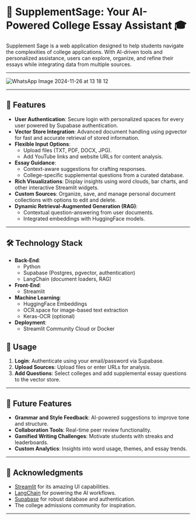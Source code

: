 # 🧠 SupplementSage: Your AI-Powered College Essay Assistant 🎓

Supplement Sage is a web application designed to help students navigate the complexities of college applications. With AI-driven tools and personalized assistance, users can explore, organize, and refine their essays while integrating data from multiple sources.

---
![WhatsApp Image 2024-11-26 at 13 18 12](https://github.com/user-attachments/assets/e85d58af-4881-4322-b656-b6fa7e618366)

---

## 🌟 Features

- **User Authentication**: Secure login with personalized spaces for every user powered by Supabase authentication.
- **Vector Store Integration**: Advanced document handling using pgvector for fast and accurate retrieval of stored information.
- **Flexible Input Options**:
  - Upload files (TXT, PDF, DOCX, JPG).
  - Add YouTube links and website URLs for content analysis.
- **Essay Guidance**: 
  - Context-aware suggestions for crafting responses.
  - College-specific supplemental questions from a curated database.
- **Rich Visualizations**: Display insights using word clouds, bar charts, and other interactive Streamlit widgets.
- **Custom Sources**: Organize, save, and manage personal document collections with options to edit and delete.
- **Dynamic Retrieval-Augmented Generation (RAG)**:
  - Contextual question-answering from user documents.
  - Integrated embeddings with HuggingFace models.

---

## 🛠️ Technology Stack

- **Back-End**:
  - Python
  - Supabase (Postgres, pgvector, authentication)
  - LangChain (document loaders, RAG)
- **Front-End**:
  - Streamlit
- **Machine Learning**:
  - HuggingFace Embeddings
  - OCR.space for image-based text extraction
  - Keras-OCR (optional)
- **Deployment**:
  - Streamlit Community Cloud or Docker


## 🧩 Usage

1. **Login**: Authenticate using your email/password via Supabase.
2. **Upload Sources**: Upload files or enter URLs for analysis.
3. **Add Questions**: Select colleges and add supplemental essay questions to the vector store.

---

## 🎯 Future Features

- **Grammar and Style Feedback**: AI-powered suggestions to improve tone and structure.
- **Collaboration Tools**: Real-time peer review functionality.
- **Gamified Writing Challenges**: Motivate students with streaks and leaderboards.
- **Custom Analytics**: Insights into word usage, themes, and essay trends.

---

## 🌟 Acknowledgments

- [Streamlit](https://streamlit.io/) for its amazing UI capabilities.
- [LangChain](https://langchain.com/) for powering the AI workflows.
- [Supabase](https://supabase.io/) for robust database and authentication.
- The college admissions community for inspiration.

--- 